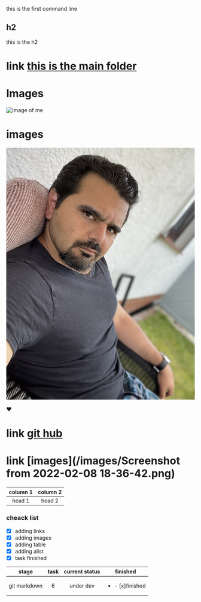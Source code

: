this is the first command line 

## h2
 this is the h2 
# link [this is the main folder](AUTHORING/readme.md)
# Images
![image of me](https://www.petguide.com/wp-content/uploads/2017/09/cat-blog.jpg)

# images
![screenshot](/images/85F723CF-337C-48F4-98DF-607A75C7716B_1_105_c.jpeg)
 
❤️

# link [git hub](https://help.github.com/en)
# link [images](/images/Screenshot from 2022-02-08 18-36-42.png)





|column 1|column 2|
|:---:|:---:|
|head 1|head 2|

### cheack list 
 - [x] adding links
 - [x] adding images
 - [x] adding table
 - [x] adding alist 
 - [x] task finished

 | stage |task | current status|finished|
 |:-----:|:-----:|:-------------:|:-----:|
 |git markdown|6|under dev|<ul><li>- [x]finished</li></ul>